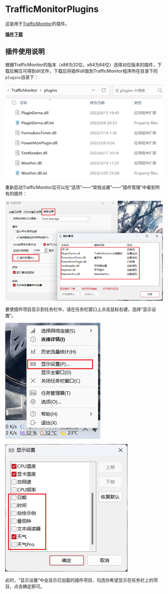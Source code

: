 # TrafficMonitorPlugins
这是用于[TrafficMonitor](https://github.com/zhongyang219/TrafficMonitor)的插件。

**[插件下载](./download/plugin_download.md)**

## 插件使用说明

根据TrafficMonitor的版本（x86为32位，x64为64位）选择对应版本的插件，下载后解压可得到dll文件，下载后将插件dll放到TrafficMonitor程序所在目录下的`plugins`目录下：

![image-20221013203124953](images/image-20221013203124953.png)

重新启动TrafficMonitor后可以在“选项”——“常规设置”——“插件管理”中看到所有的插件：

![image-20221013203353499](images/image-20221013203353499.png)

要使插件项目显示到任务栏中，请在任务栏窗口上点击鼠标右键，选择“显示设置”。

![image-20221013203527593](images/image-20221013203527593.png)

![image-20221013203621714](images/image-20221013203621714.png)

此时，“显示设置”中会显示已加载的插件项目，勾选你希望显示在任务栏上的项目，点击确定即可。
